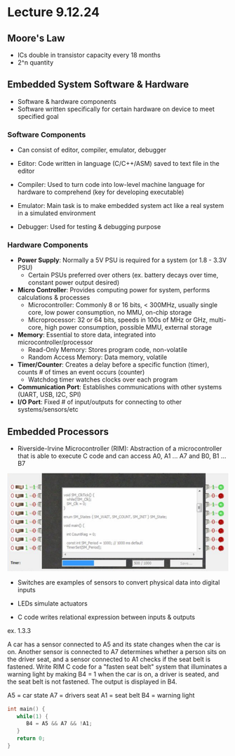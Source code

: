 # Lecture 9.12.24

## Moore's Law

- ICs double in transistor capacity every 18 months
- 2^n quantity

## Embedded System Software & Hardware

- Software & hardware components
- Software written specifically for certain hardware on device to meet specified goal

### Software Components

- Can consist of editor, compiler, emulator, debugger

- Editor: Code written in language (C/C++/ASM) saved to text file in the editor
- Compiler: Used to turn code into low-level machine language for hardware to comprehend (key for developing executable)
- Emulator: Main task is to make embedded system act like a real system in a simulated environment
- Debugger: Used for testing & debugging purpose

### Hardware Components

- **Power Supply**: Normally a 5V PSU is required for a system (or 1.8 - 3.3V PSU)
  - Certain PSUs preferred over others (ex. battery decays over time, constant power output desired)
- **Micro Controller**: Provides computing power for system, performs calculations & processes
  - Microcontroller: Commonly 8 or 16 bits, < 300MHz, usually single core, low power consumption, no MMU, on-chip storage
  - Microprocessor: 32 or 64 bits, speeds in 100s of MHz or GHz, multi-core, high power consumption, possible MMU, external storage
- **Memory**: Essential to store data, integrated into microcontroller/processor
  - Read-Only Memory: Stores program code, non-volatile
  - Random Access Memory: Data memory, volatile
- **Timer/Counter**: Creates a delay before a specific function (timer), counts # of times an event occurs (counter)
  - Watchdog timer watches clocks over each program
- **Communication Port**: Establishes communications with other systems (UART, USB, I2C, SPI)
- **I/O Port**: Fixed # of input/outputs for connecting to other systems/sensors/etc

## Embedded Processors

- Riverside-Irvine Microcontroller (RIM): Abstraction of a microcontroller that is able to execute C code and can access A0, A1 ... A7 and B0, B1 ... B7

![rim](rim.png)

- Switches are examples of sensors to convert physical data into digital inputs
- LEDs simulate actuators

- C code writes relational expression between inputs & outputs 

ex. 1.3.3

A car has a sensor connected to A5 and its state changes when the car is on. Another sensor is connected to A7 determines whether a person sits on the driver seat, and a sensor connected to A1 checks if the seat belt is fastened. Write RIM C code for a "fasten seat belt" system that illuminates a warning light by making B4 = 1 when the car is on, a driver is seated, and the seat belt is not fastened. The output is displayed in B4.

A5 = car state
A7 = drivers seat
A1 = seat belt
B4 = warning light

```C
int main() {
   while(1) {
      B4 = A5 && A7 && !A1;
   }
   return 0;
}
```
